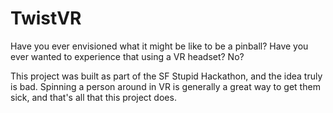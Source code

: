 # TwistVR

Have you ever envisioned what it might be like to be a pinball? Have you ever wanted to experience that using a VR headset? No?

This project was built as part of the SF Stupid Hackathon, and the idea truly is bad. Spinning a person around in VR is generally a great way to get them sick, and that's all that this project does. 

